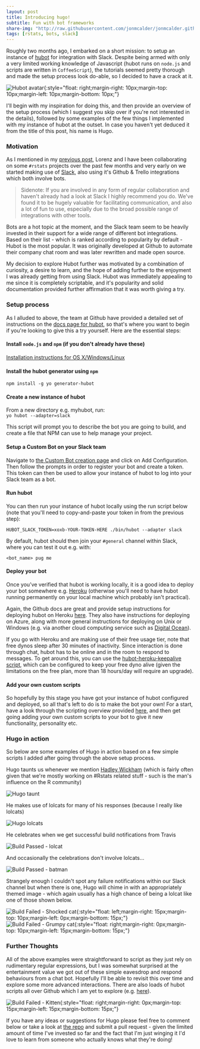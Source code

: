 ```yaml
---
layout: post
title: Introducing hugo!
subtitle: Fun with bot frameworks
share-img: "http://raw.githubusercontent.com/jonmcalder/jonmcalder.github.io/master/img/small-imgs/hubot_avatar.png"
tags: [rstats, bots, slack]
---
```


Roughly two months ago, I embarked on a short mission: to setup an instance of [hubot](https://hubot.github.com/) for integration with Slack. Despite being armed with only a very limited working knowledge of Javascript (hubot runs on `node.js` and scripts are written in `CoffeeScript`), the tutorials seemed pretty thorough and made the setup process look do-able, so I decided to have a crack at it.

![Hubot avatar](https://jonmcalder.github.io/img/small-imgs/hubot_avatar.png "Hubot avatar"){:style="float: right;margin-right: 10px;margin-top: 10px;margin-left: 10px;margin-bottom: 10px;"}

I'll begin with my inspiration for doing this, and then provide an overview of the setup process (which I suggest you skip over if you're not interested in the details), followed by some examples of the few things I implemented with my instance of hubot at the outset. In case you haven't yet deduced it from the title of this post, his name is Hugo.

### Motivation

As I mentioned in my [previous post](https://jonmcalder.github.io/2016-12-08-breaking-the-silence), Lorenz and I have been collaborating on some `#rstats` projects over the past few months and very early on we started making use of [Slack](https://slack.com/), also using it's Github & Trello integrations which both involve bots.

> Sidenote: If you are involved in any form of regular collaboration and haven't already had a look at Slack I highly recommend you do. We've found it to be hugely valuable for facilitating communication, and also a lot of fun to use, especially due to the broad possible range of integrations with other tools.

Bots are a hot topic at the moment, and the Slack team seem to be heavily invested in their support for a wide range of different bot integrations. Based on their list - which is ranked according to popularity by default - Hubot is the most popular. It was originally developed at Github to automate their company chat room and was later rewritten and made open source.

My decision to explore Hubot further was motivated by a combination of curiosity, a desire to learn, and the hope of adding further to the enjoyment I was already getting from using Slack. Hubot was immediately appealing to me since it is completely scriptable, and it's popularity and solid documentation provided further affirmation that it was worth giving a try.

### Setup process

As I alluded to above, the team at Github have provided a detailed set of instructions on the [docs page for hubot](https://hubot.github.com/docs/), so that's where you want to begin if you're looking to give this a try yourself. Here are the essential steps:

#### Install `node.js` and `npm` (if you don't already have these)

[Installation instructions for OS X/Windows/Linux](https://docs.npmjs.com/getting-started/installing-node)

#### Install the hubot generator using `npm`

`npm install -g yo generator-hubot`
    
#### Create a new instance of hubot

From a new directory e.g. myhubot, run:  
`yo hubot --adapter=slack`

This script will prompt you to describe the bot you are going to build, and create a file that NPM can use to help manage your project.

#### Setup a Custom Bot on your Slack team

Navigate to [the Custom Bot creation page](https://my.slack.com/apps/A0F7YS25R-bots) and click on Add Configuration. Then follow the prompts in order to register your bot and create a token. This token can then be used to allow your instance of hubot to log into your Slack team as a bot.

#### Run hubot

You can then run your instance of hubot locally using the run script below (note that you'll need to copy-and-paste your token in from the previous step):
 
`HUBOT_SLACK_TOKEN=xoxb-YOUR-TOKEN-HERE ./bin/hubot --adapter slack`

By default, hubot should then join your `#general` channel within Slack, where you can test it out e.g. with:

`<bot_name> pug me`

#### Deploy your bot

Once you’ve verified that hubot is working locally, it is a good idea to deploy your bot somewhere e.g. [Heroku](https://www.heroku.com/) (otherwise you'll need to have hubot running permanently on your local machine which probably isn't practical).

Again, the Github docs are great and provide setup instructions for deploying hubot on Heroku [here](https://hubot.github.com/docs/deploying/heroku/). They also have instructions for deploying on Azure, along with more general instructions for deploying on Unix or Windows (e.g. via another cloud computing service such as [Digital Ocean](https://www.digitalocean.com/)).

If you go with Heroku and are making use of their free usage tier, note that free dynos sleep after 30 minutes of inactivity. Since interaction is done through chat, hubot has to be online and in the room to respond to messages. To get around this, you can use the [hubot-heroku-keepalive script](https://github.com/hubot-scripts/hubot-heroku-keepalive), which can be configured to keep your free dyno alive (given the limitations on the free plan, more than 18 hours/day will require an upgrade).

#### Add your own custom scripts

So hopefully by this stage you have got your instance of hubot configured and deployed, so all that's left to do is to make the bot your own! For a start, have a look through the scripting overview provided [here](https://hubot.github.com/docs/scripting/), and then get going adding your own custom scripts to your bot to give it new functionality, personality etc.

### Hugo in action

So below are some examples of Hugo in action based on a few simple scripts I added after going through the above setup process.

Hugo taunts us whenever we mention [Hadley Wickham](http://hadley.nz/) (which is fairly often given that we're mostly working on #Rstats related stuff - such is the man's influence on the R community)

![Hugo taunt](https://jonmcalder.github.io/img/small-imgs/hugo_taunt.PNG "Example taunt from Hugo in response to a mention of Hadley")

He makes use of lolcats for many of his responses (because I really like lolcats)

![Hugo lolcats](https://jonmcalder.github.io/img/small-imgs/hugo_lolcats.PNG "Hugo responds/interjects with lolcats sometimes")

He celebrates when we get successful build notifications from Travis  
  
![Build Passed - lolcat](https://jonmcalder.github.io/img/small-imgs/hugo_build_passed.PNG "An example of Hugo responding to a successful build notification from Travis within the Slack app")

And occasionally the celebrations don't involve lolcats...

![Build Passed - batman](https://jonmcalder.github.io/img/small-imgs/hugo_build_passed.gif "Another example of Hugo responding to a successful build notification from Travis within the Slack app")

Strangely enough I couldn't spot any failure notifications within our Slack channel but when there is one, Hugo will chime in with an appropriately themed image - which again usually has a high chance of being a lolcat like one of those shown below.  

![Build Failed - Shocked cat](https://jonmcalder.github.io/img/small-imgs/hugo_build_failed_2.jpg "Build failed - Shocked cat"){:style="float: left;margin-right: 15px;margin-top: 10px;margin-left: 0px;margin-bottom: 15px;"}
![Build Failed - Grumpy cat](https://jonmcalder.github.io/img/small-imgs/hugo_build_failed_3.jpg "Build failed - Grumpy cat"){:style="float: right;margin-right: 0px;margin-top: 10px;margin-left: 15px;margin-bottom: 15px;"}

### Further Thoughts
  
All of the above examples were straightforward to script as they just rely on rudimentary regular expressions, but I was somewhat surprised at the entertainment value we got out of these simple eavesdrop and respond behaviours from a chat bot. Hopefully I'll be able to revisit this over time and explore some more advanced interactions. There are also loads of hubot scripts all over Github which I am yet to explore (e.g. [here](https://github.com/hubot-scripts)).

![Build Failed - Kitten](https://jonmcalder.github.io/img/small-imgs/hugo_build_failed_1.jpg "Build failed - Kitten"){:style="float: right;margin-right: 0px;margin-top: 15px;margin-left: 15px;margin-bottom: 15px;"}

If you have any ideas or suggestions for Hugo please feel free to comment below or take a look at [the repo](https://github.com/jonmcalder/hugobot) and submit a pull request - given the limited amount of time I've invested so far and the fact that I'm just winging it I'd love to learn from someone who actually knows what they're doing!
